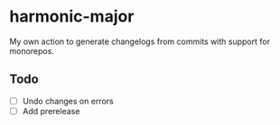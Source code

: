 # harmonic-major

My own action to generate changelogs from commits with support for monorepos.

## Todo

-   [ ] Undo changes on errors
-   [ ] Add prerelease
